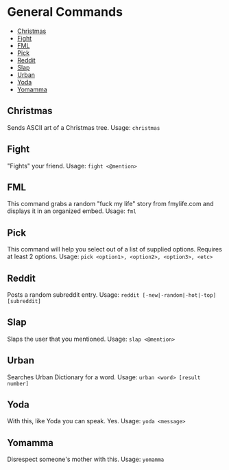 # General Commands

* [Christmas](#christmas)
* [Fight](#fight)
* [FML](#fml)
* [Pick](#pick)
* [Reddit](#reddit)
* [Slap](#slap)
* [Urban](#urban)
* [Yoda](#yoda)
* [Yomamma](#yomamma)

## Christmas

Sends ASCII art of a Christmas tree. Usage: `christmas`

## Fight

"Fights" your friend. Usage: `fight <@mention>`

## FML

This command grabs a random "fuck my life" story from fmylife.com and displays it in an organized embed. Usage: `fml`

## Pick

This command will help you select out of a list of supplied options. Requires at least 2 options. Usage: `pick <option1>, <option2>, <option3>, <etc>`

## Reddit

Posts a random subreddit entry. Usage: `reddit [-new|-random|-hot|-top] [subreddit]`

## Slap

Slaps the user that you mentioned. Usage: `slap <@mention>`

## Urban

Searches Urban Dictionary for a word. Usage: `urban <word> [result number]`

## Yoda

With this, like Yoda you can speak. Yes. Usage: `yoda <message>`

## Yomamma

Disrespect someone's mother with this. Usage: `yomamma`